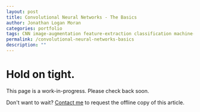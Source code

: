 ```yaml
---
layout: post
title: Convolutional Neural Networks - The Basics
author: Jonathan Logan Moran
categories: portfolio
tags: CNN image-augmentation feature-extraction classification machine-learning python ipynb 
permalink: /convolutional-neural-networks-basics
description: ""
---
```


# Hold on tight.
This page is a work-in-progress. Please check back soon.


Don't want to wait? [Contact me](jonathanlmoran.com/contact) to request the offline copy of this article.

